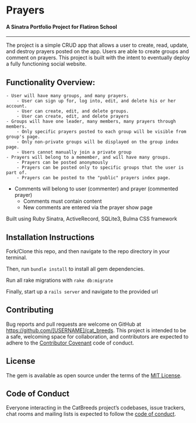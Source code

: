 # Prayers
#### A Sinatra Portfolio Project for Flatiron School
---

The project is a simple CRUD app that allows a user to create, read, update, and destroy prayers posted on the app. Users are able to create groups and comment on prayers. This project is built with the intent to eventually deploy a fully functioning social website.

## Functionality Overview:
	- User will have many groups, and many prayers.
		- User can sign up for, log into, edit, and delete his or her account.
		- User can create, edit, and delete groups.
		- User can create, edit, and delete prayers
	- Groups will have one leader, many members, many prayers through members.
		- Only specific prayers posted to each group will be visible from group's page.
		- Only non-private groups will be displayed on the group index page.
		- Users cannot manually join a private group
	- Prayers will belong to a memember, and will have many groups.
		- Prayers can be posted anonymously
		- Prayers can be posted only to specific groups that the user is part of.
		- Prayers can be posted to the "public" prayers index page.
  - Comments will belong to user (commenter) and prayer (commented prayer)
    - Comments must contain content
    - New comments are entered via the prayer show page



Built using Ruby Sinatra, ActiveRecord, SQLite3, Bulma CSS framework


## Installation Instructions

Fork/Clone this repo, and then navigate to the repo directory in your terminal.

Then, run `bundle install` to install all gem dependencies.

Run all rake migrations with `rake db:migrate`

Finally, start up a `rails server` and navigate to the provided url


## Contributing

Bug reports and pull requests are welcome on GitHub at https://github.com/[USERNAME]/cat_breeds. This project is intended to be a safe, welcoming space for collaboration, and contributors are expected to adhere to the [Contributor Covenant](http://contributor-covenant.org) code of conduct.

## License

The gem is available as open source under the terms of the [MIT License](https://opensource.org/licenses/MIT).

## Code of Conduct

Everyone interacting in the CatBreeds project’s codebases, issue trackers, chat rooms and mailing lists is expected to follow the [code of conduct](https://github.com/ThePeej/prayers-rails-app/blob/master/LICENSE).